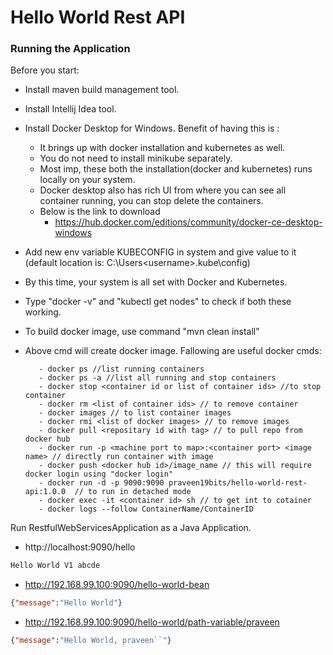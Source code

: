# Hello World Rest API

### Running the Application

Before you start:
   - Install maven build management tool.
   - Install Intellij Idea tool.
   - Install Docker Desktop for Windows. Benefit of having this is : 
        - It brings up with docker installation and kubernetes as well. 
        - You do not need to install minikube separately. 
        - Most imp, these both the installation(docker and kubernetes) runs locally on your system.
        - Docker desktop also has rich UI from where you can see all container running, you can stop
          delete the containers.
        - Below is the link to download
            - https://hub.docker.com/editions/community/docker-ce-desktop-windows
   - Add new env variable KUBECONFIG in system and give value to it (default location is: C:\Users\<username>\.kube\config)
   - By this time, your system is all set with Docker and Kubernetes.
   - Type "docker -v" and "kubectl get nodes" to check if both these working.
   - To build docker image, use command "mvn clean install"
   - Above cmd will create docker image. Fallowing are useful docker cmds:
            
            - docker ps //list running containers
            - docker ps -a //list all running and stop containers
            - docker stop <container id or list of container ids> //to stop container
            - docker rm <list of container ids> // to remove container
            - docker images // to list container images
            - docker rmi <list of docker images> // to remove images
            - docker pull <repositary id with tag> // to pull repo from docker hub
            - docker run -p <machine port to map>:<container port> <image name> // directly run container with image
            - docker push <docker hub id>/image_name // this will require docker login using "docker login"
            - docker run -d -p 9090:9090 praveen19bits/hello-world-rest-api:1.0.0  // to run in detached mode
            - docker exec -it <container id> sh // to get int to cotainer
            - docker logs --follow ContainerName/ContainerID

Run RestfulWebServicesApplication as a Java Application.

- http://localhost:9090/hello

```txt
Hello World V1 abcde
```

- http://192.168.99.100:9090/hello-world-bean

```json
{"message":"Hello World"}
```

- http://192.168.99.100:9090/hello-world/path-variable/praveen

```json
{"message":"Hello World, praveen``"}
```